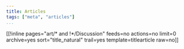 ```yaml
---
title: Articles
tags: ["meta", "articles"]
...
```



[[!inline pages="art/* and !*/Discussion" feeds=no actions=no limit=0 archive=yes sort="title_natural" trail=yes template=titlearticle raw=no]]
